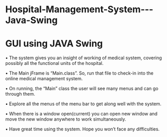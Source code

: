 # Hospital-Management-System---Java-Swing
# GUI using JAVA Swing

• The system gives you an insight of working of
medical system, covering possibly all the
functional units of the hospital.

• The Main jFrame is “Main.class”. So, run that file
to check-in into the online medical management
system.

• On running, the “Main” class the user will see
many menus and can go through them.

• Explore all the menus of the menu bar to get along
well with the system.

• When there is a window open(current) you can
open new window and move the new window
anywhere to work simultaneously.

• Have great time using the system. Hope you won’t
face any difficulties.
